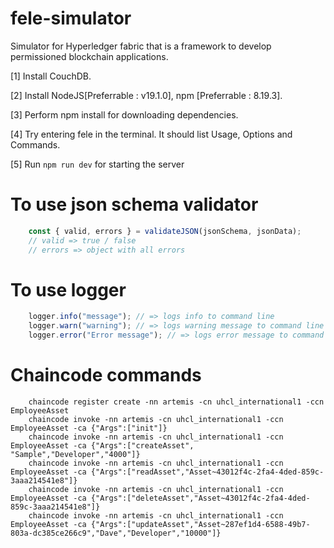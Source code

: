 # fele-simulator
Simulator for Hyperledger fabric that is a framework to develop permissioned blockchain applications.

[1] Install CouchDB. 

[2] Install NodeJS[Preferrable : v19.1.0], npm [Preferrable : 8.19.3]. 

[3] Perform npm install for downloading dependencies. 

[4] Try entering fele in the terminal. It should list Usage, Options and Commands. 

[5] Run `npm run dev` for starting the server

# To use json schema validator
```javascript
    const { valid, errors } = validateJSON(jsonSchema, jsonData);
    // valid => true / false
    // errors => object with all errors
```

# To use logger
```javascript
    logger.info("message"); // => logs info to command line
    logger.warn("warning"); // => logs warning message to command line
    logger.error("Error message"); // => logs error message to command line and logs.log file
```

# Chaincode commands
```shell
    chaincode register create -nn artemis -cn uhcl_international1 -ccn EmployeeAsset
    chaincode invoke -nn artemis -cn uhcl_international1 -ccn EmployeeAsset -ca {"Args":["init"]}
    chaincode invoke -nn artemis -cn uhcl_international1 -ccn EmployeeAsset -ca {"Args":["createAsset", "Sample","Developer","4000"]}
    chaincode invoke -nn artemis -cn uhcl_international1 -ccn EmployeeAsset -ca {"Args":["readAsset","Asset~43012f4c-2fa4-4ded-859c-3aaa214541e8"]}
    chaincode invoke -nn artemis -cn uhcl_international1 -ccn EmployeeAsset -ca {"Args":["deleteAsset","Asset~43012f4c-2fa4-4ded-859c-3aaa214541e8"]}
    chaincode invoke -nn artemis -cn uhcl_international1 -ccn EmployeeAsset -ca {"Args":["updateAsset","Asset~287ef1d4-6588-49b7-803a-dc385ce266c9","Dave","Developer","10000"]}
```
